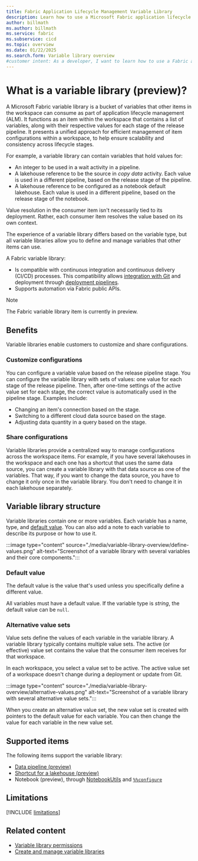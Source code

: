 ```yaml
---
title: Fabric Application Lifecycle Management Variable Library
description: Learn how to use a Microsoft Fabric application lifecycle management (ALM) variable library to customize your release stages.
author: billmath
ms.author: billmath
ms.service: fabric
ms.subservice: cicd
ms.topic: overview
ms.date: 01/22/2025
ms.search.form: Variable library overview
#customer intent: As a developer, I want to learn how to use a Fabric application lifecycle management (ALM) variable library to customize my release stages, so that I can manage my content lifecycle.
---
```


# What is a variable library (preview)?

A Microsoft Fabric variable library is a bucket of variables that other items in the workspace can consume as part of application lifecycle management (ALM). It functions as an item within the workspace that contains a list of variables, along with their respective values for each stage of the release pipeline. It presents a unified approach for efficient management of item configurations within a workspace, to help ensure scalability and consistency across lifecycle stages.

For example, a variable library can contain variables that hold values for:

* An integer to be used in a wait activity in a pipeline.
* A lakehouse reference to be the source in *copy data* activity. Each value is used in a different pipeline, based on the release stage of the pipeline.
* A lakehouse reference to be configured as a notebook default lakehouse. Each value is used in a different pipeline, based on the release stage of the notebook.

Value resolution in the consumer item isn't necessarily tied to its deployment. Rather, each consumer item resolves the value based on its own context.

The experience of a variable library differs based on the variable type, but all variable libraries allow you to define and manage variables that other items can use.

A Fabric variable library:

* Is compatible with continuous integration and continuous delivery (CI/CD) processes. This compatibility allows [integration with Git](../git-integration/intro-to-git-integration.md#supported-items) and deployment through [deployment pipelines](../deployment-pipelines/intro-to-deployment-pipelines.md#supported-items).
* Supports automation via Fabric public APIs.

> [!NOTE]
> The Fabric variable library item is currently in preview.

## Benefits

Variable libraries enable customers to customize and share configurations.

### Customize configurations

You can configure a variable value based on the release pipeline stage. You can configure the variable library with sets of values: one value for each stage of the release pipeline. Then, after one-time settings of the active value set for each stage, the correct value is automatically used in the pipeline stage. Examples include:

* Changing an item's connection based on the stage.
* Switching to a different cloud data source based on the stage.
* Adjusting data quantity in a query based on the stage.

### Share configurations

Variable libraries provide a centralized way to manage configurations across the workspace items. For example, if you have several lakehouses in the workspace and each one has a shortcut that uses the same data source, you can create a variable library with that data source as one of the variables. That way, if you want to change the data source, you have to change it only once in the variable library. You don't need to change it in each lakehouse separately.

## Variable library structure

Variable libraries contain one or more variables. Each variable has a name, type, and [default value](#default-value). You can also add a note to each variable to describe its purpose or how to use it.

:::image type="content" source="./media/variable-library-overview/define-values.png" alt-text="Screenshot of a variable library with several variables and their core components.":::

### Default value

The default value is the value that's used unless you specifically define a different value.  

All variables must have a default value. If the variable type is *string*, the default value can be `null`.

### Alternative value sets

Value sets define the values of each variable in the variable library. A variable library typically contains multiple value sets. The active (or effective) value set contains the value that the consumer item receives for that workspace.

In each workspace, you select a value set to be active. The active value set of a workspace doesn't change during a deployment or update from Git.

:::image type="content" source="./media/variable-library-overview/alternative-values.png" alt-text="Screenshot of a variable library with several alternative value sets.":::

When you create an alternative value set, the new value set is created with pointers to the default value for each variable. You can then change the value for each variable in the new value set.

## Supported items

The following items support the variable library:

* [Data pipeline (preview)](../../data-factory/variable-library-integration-with-data-pipelines.md)
* [Shortcut for a lakehouse (preview)](../../onelake/assign-variables-to-shortcuts.md)
* Notebook (preview), through [NotebookUtils](../../data-engineering/notebook-utilities.md#variable-library-utilities) and [`%%configure`](../../data-engineering/author-execute-notebook.md#spark-session-configuration-magic-command)

## Limitations

[!INCLUDE [limitations](../includes/variable-library-limitations.md)]

## Related content

* [Variable library permissions](./variable-library-permissions.md)
* [Create and manage variable libraries](./get-started-variable-libraries.md)

